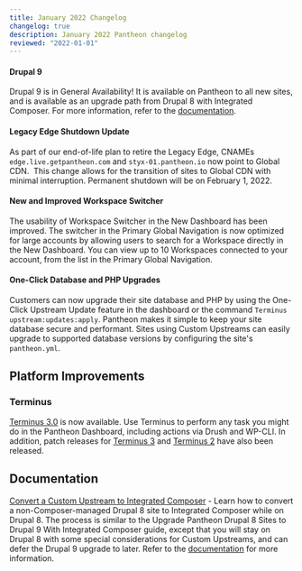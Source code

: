 ```yaml
---
title: January 2022 Changelog
changelog: true
description: January 2022 Pantheon changelog
reviewed: "2022-01-01"
---
```


<Accordion title="New and Updated Features">

#### Drupal 9

Drupal 9 is in General Availability! It is available on Pantheon to all new sites, and is available as an upgrade path from Drupal 8 with Integrated Composer. For more information, refer to the [documentation](https://pantheon.io/docs/drupal-9).

#### Legacy Edge Shutdown Update

As part of our end-of-life plan to retire the Legacy Edge, CNAMEs `edge.live.getpantheon.com` and `styx-01.pantheon.io` now point to Global CDN.  This change allows for the transition of sites to Global CDN with minimal interruption. Permanent shutdown will be on February 1, 2022.

#### New and Improved Workspace Switcher

The usability of Workspace Switcher in the New Dashboard has been improved. The switcher in the Primary Global Navigation is now optimized for large accounts by allowing users to search for a Workspace directly in the New Dashboard. You can view up to 10 Workspaces connected to your account, from the list in the Primary Global Navigation. 

#### One-Click Database and PHP Upgrades

Customers can now upgrade their site database and PHP by using the One-Click Upstream Update feature in the dashboard or the command `Terminus upstream:updates:apply`. Pantheon makes it simple to keep your site database secure and performant. Sites using Custom Upstreams can easily upgrade to supported database versions by configuring the site's `pantheon.yml`.

</Accordion>

## Platform Improvements

### Terminus

[Terminus 3.0](https://pantheon.io/docs/terminus/terminus-3-0) is now available. Use Terminus to perform any task you might do in the Pantheon Dashboard, including actions via Drush and WP-CLI. In addition, patch releases for [Terminus 3](https://github.com/pantheon-systems/terminus/releases/tag/3.0.3) and [Terminus 2](https://github.com/pantheon-systems/terminus/releases/tag/2.6.5) have also been released.  

## Documentation

[Convert a Custom Upstream to Integrated Composer](https://pantheon.io/docs/guides/composer-convert) - Learn how to convert a non-Composer-managed Drupal 8 site to Integrated Composer while on Drupal 8. The process is similar to the Upgrade Pantheon Drupal 8 Sites to Drupal 9 With Integrated Composer guide, except that you will stay on Drupal 8 with some special considerations for Custom Upstreams, and can defer the Drupal 9 upgrade to later. Refer to the [documentation](https://pantheon.io/docs/guides/composer-convert#overview) for more information.

